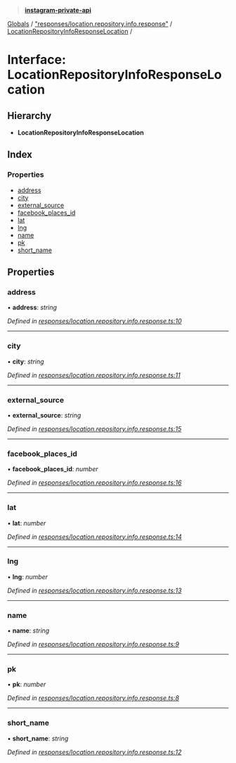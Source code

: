 > **[instagram-private-api](../README.md)**

[Globals](../README.md) / ["responses/location.repository.info.response"](../modules/_responses_location_repository_info_response_.md) / [LocationRepositoryInfoResponseLocation](_responses_location_repository_info_response_.locationrepositoryinforesponselocation.md) /

# Interface: LocationRepositoryInfoResponseLocation

## Hierarchy

* **LocationRepositoryInfoResponseLocation**

## Index

### Properties

* [address](_responses_location_repository_info_response_.locationrepositoryinforesponselocation.md#address)
* [city](_responses_location_repository_info_response_.locationrepositoryinforesponselocation.md#city)
* [external_source](_responses_location_repository_info_response_.locationrepositoryinforesponselocation.md#external_source)
* [facebook_places_id](_responses_location_repository_info_response_.locationrepositoryinforesponselocation.md#facebook_places_id)
* [lat](_responses_location_repository_info_response_.locationrepositoryinforesponselocation.md#lat)
* [lng](_responses_location_repository_info_response_.locationrepositoryinforesponselocation.md#lng)
* [name](_responses_location_repository_info_response_.locationrepositoryinforesponselocation.md#name)
* [pk](_responses_location_repository_info_response_.locationrepositoryinforesponselocation.md#pk)
* [short_name](_responses_location_repository_info_response_.locationrepositoryinforesponselocation.md#short_name)

## Properties

###  address

• **address**: *string*

*Defined in [responses/location.repository.info.response.ts:10](https://github.com/dilame/instagram-private-api/blob/173bc62/src/responses/location.repository.info.response.ts#L10)*

___

###  city

• **city**: *string*

*Defined in [responses/location.repository.info.response.ts:11](https://github.com/dilame/instagram-private-api/blob/173bc62/src/responses/location.repository.info.response.ts#L11)*

___

###  external_source

• **external_source**: *string*

*Defined in [responses/location.repository.info.response.ts:15](https://github.com/dilame/instagram-private-api/blob/173bc62/src/responses/location.repository.info.response.ts#L15)*

___

###  facebook_places_id

• **facebook_places_id**: *number*

*Defined in [responses/location.repository.info.response.ts:16](https://github.com/dilame/instagram-private-api/blob/173bc62/src/responses/location.repository.info.response.ts#L16)*

___

###  lat

• **lat**: *number*

*Defined in [responses/location.repository.info.response.ts:14](https://github.com/dilame/instagram-private-api/blob/173bc62/src/responses/location.repository.info.response.ts#L14)*

___

###  lng

• **lng**: *number*

*Defined in [responses/location.repository.info.response.ts:13](https://github.com/dilame/instagram-private-api/blob/173bc62/src/responses/location.repository.info.response.ts#L13)*

___

###  name

• **name**: *string*

*Defined in [responses/location.repository.info.response.ts:9](https://github.com/dilame/instagram-private-api/blob/173bc62/src/responses/location.repository.info.response.ts#L9)*

___

###  pk

• **pk**: *number*

*Defined in [responses/location.repository.info.response.ts:8](https://github.com/dilame/instagram-private-api/blob/173bc62/src/responses/location.repository.info.response.ts#L8)*

___

###  short_name

• **short_name**: *string*

*Defined in [responses/location.repository.info.response.ts:12](https://github.com/dilame/instagram-private-api/blob/173bc62/src/responses/location.repository.info.response.ts#L12)*